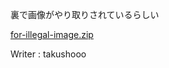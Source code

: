 裏で画像がやり取りされているらしい

[for-illegal-image.zip](https://score.wanictf.org/storage/tmokrhl2cquaqsvj48syxgpkghq2cc0s/for-illegal-image.zip)

Writer : takushooo
